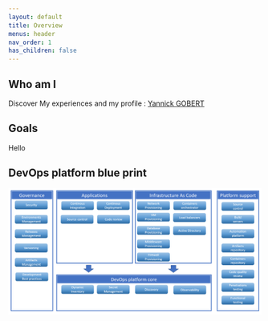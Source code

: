 ```yaml
---
layout: default
title: Overview
menus: header
nav_order: 1
has_children: false
---
```


## Who am I

Discover My experiences and my profile : [Yannick GOBERT](/about/)

## Goals

Hello
<!-- <ul>
{% for item in site.menus.header %}
  <li class="menu-item-{{ loop.index }}">
    <a href="{{ item.url }}" title="Go to {{ item.title }}">{{ item.title }}</a>
  </li>
{% endfor %}
</ul> -->

## DevOps platform blue print

![DevOps platform overview](assets/images/devopsplatformblueprint.png)